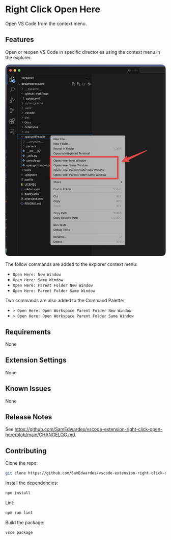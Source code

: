 # Right Click Open Here

Open VS Code from the context menu.

## Features

Open or reopen VS Code in specific directories using the context menu in the explorer.

![Screenshot of context menu](https://github.com/SamEdwardes/vscode-extension-right-click-open-here/blob/main/images/screenshot-context-menu.png?raw=true)

The follow commands are added to the explorer context menu:

- `Open Here: New Window`
- `Open Here: Same Window`
- `Open Here: Parent Folder New Window`
- `Open Here: Parent Folder Same Window`

Two commands are also added to the Command Palette:

- `> Open Here: Open Workspace Parent Folder New Window`
- `> Open Here: Open Workspace Parent Folder Same Window`

## Requirements

None

## Extension Settings

None

## Known Issues

None

## Release Notes

See <https://github.com/SamEdwardes/vscode-extension-right-click-open-here/blob/main/CHANGELOG.md>.

## Contributing

Clone the repo:

```bash
git clone https://github.com/SamEdwardes/vscode-extension-right-click-open-here.git
```

Install the dependencies:

```bash
npm install
```

Lint:

```bash
npm run lint
```

Build the package:

```bash
vsce package
```
